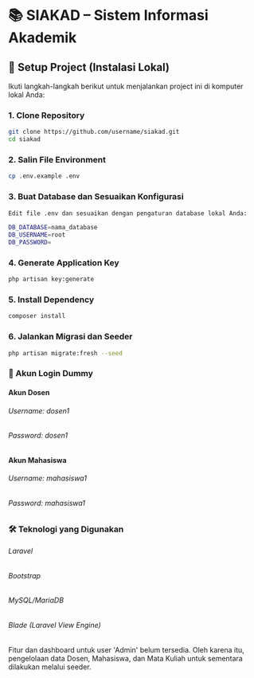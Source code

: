 # 📚 SIAKAD – Sistem Informasi Akademik

## 🚀 Setup Project (Instalasi Lokal)

Ikuti langkah-langkah berikut untuk menjalankan project ini di komputer lokal Anda:

### 1. Clone Repository

```bash
git clone https://github.com/username/siakad.git
cd siakad
```

### 2. Salin File Environment

```bash
cp .env.example .env
```

### 3. Buat Database dan Sesuaikan Konfigurasi

```bash
Edit file .env dan sesuaikan dengan pengaturan database lokal Anda:

DB_DATABASE=nama_database
DB_USERNAME=root
DB_PASSWORD=
```

### 4. Generate Application Key

```bash
php artisan key:generate
```

### 5. Install Dependency

```bash
composer install
```

### 6. Jalankan Migrasi dan Seeder

```bash
php artisan migrate:fresh --seed
```

### 🔐 Akun Login Dummy

#### Akun Dosen
######   Username: dosen1
######   Password: dosen1

#### Akun Mahasiswa
######   Username: mahasiswa1
######   Password: mahasiswa1

### 🛠 Teknologi yang Digunakan
######   Laravel
######   Bootstrap
######   MySQL/MariaDB
######   Blade (Laravel View Engine)


Fitur dan dashboard untuk user 'Admin' belum tersedia. Oleh karena itu, pengelolaan data Dosen, Mahasiswa, dan Mata Kuliah untuk sementara dilakukan melalui seeder.